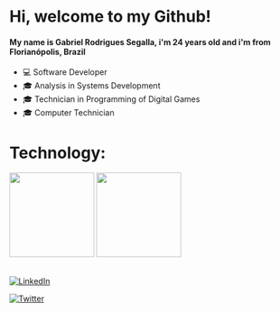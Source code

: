 

# Hi, welcome to my Github!

#### My name is Gabriel Rodrigues Segalla, i'm 24 years old and i'm from Florianópolis, Brazil

- 💻 Software Developer
-  :mortar_board: Analysis in Systems Development
- :mortar_board: Technician in Programming of Digital Games
- :mortar_board: Computer Technician

# Technology: 



<div align="left">
<img height="150em" src="https://github-readme-stats.vercel.app/api/top-langs/?username=gabrielsegalla&exclude_repo=KNN-Image-Classification&show_icons=true&hide_border=true&layout=compact&langs_count=8&theme=tokyonight"/>	
<img height="150em" src="https://github-readme-stats.vercel.app/api?username=gabrielsegalla&show_icons=true&hide_border=true&count_private=true&include_all_commits=true&theme=tokyonight" />
</div><br>	

 <a href="https://www.linkedin.com/in/giovana-ferreira2003/"><img src="https://img.shields.io/badge/LinkedIn-%230077B5.svg?&style=flat-square&logo=linkedin&logoColor=white" alt="LinkedIn"> </a>

 <a href="https://twitter.com/GabrielSegalla"><img src="https://img.shields.io/twitter/follow/GabrielSegalla?style=social" alt="Twitter"> </a>


